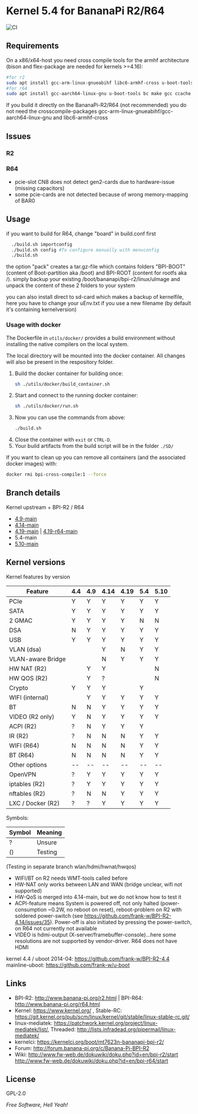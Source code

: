 # Kernel 5.4 for BananaPi R2/R64

![CI](https://github.com/frank-w/BPI-R2-4.14/workflows/CI/badge.svg?branch=5.4-main)

## Requirements

On a x86/x64-host you need cross compile tools for the armhf architecture (bison and flex-package are needed for kernels >=4.16):
```sh
#for r2
sudo apt install gcc-arm-linux-gnueabihf libc6-armhf-cross u-boot-tools bc make ccache gcc libc6-dev libncurses5-dev libssl-dev bison flex
#for r64
sudo apt install gcc-aarch64-linux-gnu u-boot-tools bc make gcc ccache libc6-dev libncurses5-dev libssl-dev bison flex
```
If you build it directly on the BananaPi-R2/R64 (not recommended) you do not need the crosscompile-packages gcc-arm-linux-gnueabihf/gcc-aarch64-linux-gnu and libc6-armhf-cross

## Issues

### R2

### R64
* pcie-slot CN8 does not detect gen2-cards due to hardware-issue (missing capacitors)
* some pcie-cards are not detected because of wrong memory-mapping of BAR0

## Usage

if you want to build for R64, change "board" in build.conf first

```sh
  ./build.sh importconfig
  ./build.sh config #To configure manually with menuconfig
  ./build.sh
```
the option "pack" creates a tar.gz-file which contains folders "BPI-BOOT" (content of Boot-partition aka /boot) and BPI-ROOT (content for rootfs aka /). simply backup your existing /boot/bananapi/bpi-r2/linux/uImage and unpack the content of these 2 folders to your system

you can also install direct to sd-card which makes a backup of kernelfile, here you have to change your uEnv.txt if you use a new filename (by default it's containing kernelversion)

### Usage with docker

The Dockerfile in `utils/docker/` provides a build environment without installing the native compilers on the local system.

The local directory will be mounted into the docker container. All changes will also be present in the respository folder.

1. Build the docker container for building once:
    ```sh
    sh ./utils/docker/build_container.sh
    ```
1. Start and connect to the running docker container: 
    ```sh 
    sh ./utils/docker/run.sh
    ```
1. Now you can use the commands from above:
    ```sh 
    ./build.sh
    ```
1. Close the container with `exit` or `CTRL-D`.
1. Your build artifacts from the build script will be in the folder `./SD/` 


If you want to clean up you can remove all containers (and the associated docker images) with:
```sh
docker rmi bpi-cross-compile:1 --force
```
## Branch details

Kernel upstream + BPI-R2 / R64
* <a href="https://github.com/frank-w/BPI-R2-4.14/tree/4.9-main">4.9-main</a>
* <a href="https://github.com/frank-w/BPI-R2-4.14/tree/4.14-main">4.14-main</a>
* <a href="https://github.com/frank-w/BPI-R2-4.14/tree/4.19-main">4.19-main</a> | <a href="https://github.com/frank-w/BPI-R2-4.14/tree/4.19-r64-main">4.19-r64-main</a>
* 5.4-main
* <a href="https://github.com/frank-w/BPI-R2-4.14/tree/5.10-main">5.10-main</a>

## Kernel versions

Kernel features by version

| Feature            | 4.4 | 4.9 | 4.14 | 4.19 | 5.4 | 5.10 |
|--------------------| --- | --- | ---  | ---  | --- | ---- |
| PCIe               |  Y  |  Y  |  Y   |  Y   |  Y  |  Y   |
| SATA               |  Y  |  Y  |  Y   |  Y   |  Y  |  Y   |
| 2 GMAC             |  Y  |  Y  |  Y   |  Y   |  N  |  N   |
| DSA                |  N  |  Y  |  Y   |  Y   |  Y  |  Y   |
| USB                |  Y  |  Y  |  Y   |  Y   |  Y  |  Y   |
| VLAN (dsa)         |     |     |  Y   |  N   |  Y  |  Y   |
| VLAN-aware Bridge  |     |     |  N   |  Y   |  Y  |  Y   |
| HW NAT (R2)        |     |  Y  |  Y   |      |     |  N   |
| HW QOS (R2)        |     |  Y  |  ?   |      |     |  N   |
| Crypto             |  Y  |  Y  |  Y   |      |  Y  |      |
| WIFI (internal)    |     |  Y  |  Y   |  Y   |  Y  |  Y   |
| BT                 |  N  |  N  |  Y   |  Y   |  Y  |  Y   |
| VIDEO (R2 only)    |  Y  |  N  |  Y   |  Y   |  Y  |  Y   |
| ACPI (R2)          |  ?  |  N  |  Y   |  Y   |  Y  |      |
| IR (R2)            |  ?  |  N  |  N   |  N   |  Y  |  Y   |
| WIFI (R64)         |  N  |  N  |  N   |  N   |  Y  |  Y   |
| BT (R64)           |  N  |  N  |  N   |  N   |  Y  |  Y   |
| Other options      |--|--|--|--|--|--|
| OpenVPN            |  ?  |  Y  |  Y   |  Y   |  Y  |  Y   |
| iptables (R2)      |  ?  |  Y  |  Y   |  Y   |  Y  |  Y   |
| nftables (R2)      |  ?  |  N  |  N   |  Y   |  Y  |  Y   |
| LXC / Docker (R2)  |  ?  |  ?  |  Y   |  Y   |  Y  |  Y   |

Symbols:

|Symbol|Meaning|
|------|-------|
|  ?   |Unsure |
|  ()  |Testing|

(Testing in separate branch wlan/hdmi/hwnat/hwqos)

* WIFI/BT on R2 needs WMT-tools called before
* HW-NAT only works between LAN and WAN (bridge unclear, wifi not supported)
* HW-QoS is merged into 4.14-main, but we do not know how to test it
* ACPI-feature means System is powered off, not only halted (power-consumption ~0.2W, no reboot on reset), reboot-problem on R2 with soldered power-switch (see https://github.com/frank-w/BPI-R2-4.14/issues/35). Power-off is also initiated by pressing the power-switch, on R64 not currently not available
* VIDEO is hdmi-output (X-server/framebuffer-console)...here some resolutions are not supported by vendor-driver. R64 does not have HDMI


kernel 4.4 / uboot 2014-04: https://github.com/frank-w/BPI-R2-4.4
mainline-uboot: https://github.com/frank-w/u-boot

## Links

* BPI-R2: http://www.banana-pi.org/r2.html | BPI-R64: http://www.banana-pi.org/r64.html
* Kernel: https://www.kernel.org/ , Stable-RC: https://git.kernel.org/pub/scm/linux/kernel/git/stable/linux-stable-rc.git/
* linux-mediatek: https://patchwork.kernel.org/project/linux-mediatek/list/, Threaded: http://lists.infradead.org/pipermail/linux-mediatek/
* kernelci: https://kernelci.org/boot/mt7623n-bananapi-bpi-r2/
* Forum: http://forum.banana-pi.org/c/Banana-Pi-BPI-R2
* Wiki: http://www.fw-web.de/dokuwiki/doku.php?id=en/bpi-r2/start http://www.fw-web.de/dokuwiki/doku.php?id=en/bpi-r64/start

License
----
GPL-2.0

*Free Software, Hell Yeah!*
